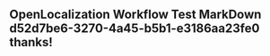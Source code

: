 <properties
ms.topic="hero-topic"
ms.test1="hero-topic"
ms.test2="test"/>

## OpenLocalization Workflow Test MarkDown d52d7be6-3270-4a45-b5b1-e3186aa23fe0 thanks!
